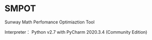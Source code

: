 # SMPOT
Sunway Math Perfomance Optimiaztion Tool


Interpreter：
Python v2.7 with PyCharm 2020.3.4 (Community Edition)
